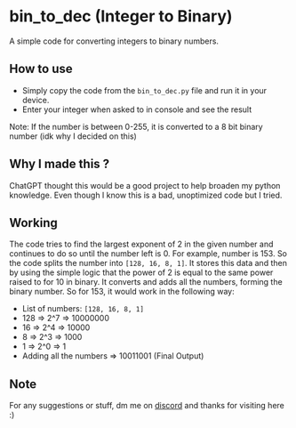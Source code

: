 # bin_to_dec (Integer to Binary)
A simple code for converting integers to binary numbers. 

## How to use
- Simply copy the code from the `bin_to_dec.py` file and run it in your device.
- Enter your integer when asked to in console and see the result

Note: If the number is between 0-255, it is converted to a 8 bit binary number (idk why I decided on this)

## Why I made this ?
ChatGPT thought this would be a good project to help broaden my python knowledge. Even though I know this is a bad, unoptimized code but I tried.

## Working
The code tries to find the largest exponent of 2 in the given number and continues to do so until the number left is 0. For example, number is 153. So the code splits the number into `[128, 16, 8, 1]`. It stores this data and then by using the simple logic that the power of 2 is equal to the same power raised to for 10 in binary. It converts and adds all the numbers, forming the binary number. 
So for 153, it would work in the following way:
- List of numbers: `[128, 16, 8, 1]`
- 128 => 2^7 => 10000000
- 16 => 2^4 => 10000
- 8 => 2^3 => 1000
- 1 => 2^0 => 1
- Adding all the numbers => 10011001 (Final Output)

## Note
For any suggestions or stuff, dm me on [discord](https://discord.com/users/713056818972066140) and thanks for visiting here :)
